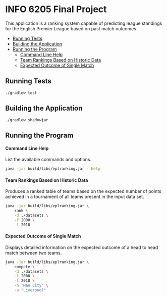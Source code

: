 # INFO 6205 Final Project

This application is a ranking system capable of predicting league standings for the English Premier League based on past match outcomes.

- [Running Tests](#running-tests)
- [Building the Application](#building-the-application)
- [Running the Program](#running-the-program)
    - [Command Line Help](#command-line-help)
    - [Team Rankings Based on Historic Data](#team-rankings-based-on-historic-data)
    - [Expected Outcome of Single Match](#expected-outcome-of-single-match)

## Running Tests
```
./gradlew test
```

## Building the Application
```
./gradlew shadowjar
```

## Running the Program

#### Command Line Help

List the available commands and options.

```bash
java -jar build/libs/eplranking.jar --help
```

#### Team Rankings Based on Historic Data

Produces a ranked table of teams based on the expected number of points achieved in a tournament of all teams present in the input data set.

```bash
java -jar build/libs/eplranking.jar \
    rank \
    -d ./datasets \
    -f 2000 \
    -l 2018
```

#### Expected Outcome of Single Match

Displays detailed information on the expected outcome of a head to head match between two teams.

```bash
java -jar build/libs/eplranking.jar \
    compete \
    -d ./datasets \
    -f 2000 \
    -l 2018 \
    -h "Man City" \
    -a "Liverpool"
```